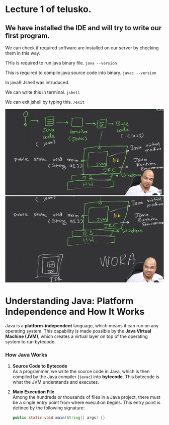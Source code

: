# Lecture 1 of telusko.

## We have installed the IDE and will try to write our first program.

We can check if required software are installed on our server by checking them in this way.


THis is required to run java binary file.
`java --version`

This is required to compile java source code into binary.
`javac --version`

In java9 Jshell was intruduced.

We can write this in terminal.
`jshell`

We can exit jshell by typing this.
`/exit`

![How java works](./howjavaworks.png)
![How java works](./howjavaworks2.png)

# Understanding Java: Platform Independence and How It Works

Java is a **platform-independent** language, which means it can run on any operating system. This capability is made possible by the **Java Virtual Machine (JVM)**, which creates a virtual layer on top of the operating system to run bytecode.

### How Java Works

1. **Source Code to Bytecode**  
   As a programmer, we write the source code in Java, which is then compiled by the Java compiler (`javac`) into **bytecode**. This bytecode is what the JVM understands and executes.

2. **Main Execution File**  
   Among the hundreds or thousands of files in a Java project, there must be a single entry point from where execution begins. This entry point is defined by the following signature:
   
   ```java
   public static void main(String[] args) {}






